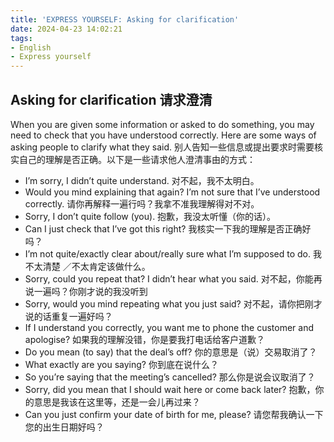 ```yaml
---
title: 'EXPRESS YOURSELF: Asking for clarification'
date: 2024-04-23 14:02:21
tags:
- English
- Express yourself
---
```


## Asking for clarification 请求澄清
When you are given some information or asked to do something, you may need to check that you have understood correctly. Here are some ways of asking people to clarify what they said. 别人告知一些信息或提出要求时需要核实自己的理解是否正确。以下是一些请求他人澄清事由的方式：

- I’m sorry, I didn’t quite understand. 
对不起，我不太明白。
- Would you mind explaining that again? I’m not sure that I’ve understood correctly. 
请你再解释一遍行吗？我拿不准我理解得对不对。
- Sorry, I don’t quite follow (you). 
抱歉，我没太听懂（你的话）。
- Can I just check that I’ve got this right? 
我核实一下我的理解是否正确好吗？
- I’m not quite/exactly clear about/really sure what I’m supposed to do. 
我不太清楚 ／不太肯定该做什么。
- Sorry, could you repeat that? I didn’t hear what you said. 
对不起，你能再说一遍吗？你刚才说的我没听到
- Sorry, would you mind repeating what you just said? 
对不起，请你把刚才说的话重复一遍好吗？
- If I understand you correctly, you want me to phone the customer and apologise? 
如果我的理解没错，你是要我打电话给客户道歉？
- Do you mean (to say) that the deal’s off? 
你的意思是（说）交易取消了？
- What exactly are you saying? 
你到底在说什么？
- So you’re saying that the meeting’s cancelled? 
那么你是说会议取消了？
- Sorry, did you mean that I should wait here or come back later? 
抱歉，你的意思是我该在这里等，还是一会儿再过来？
- Can you just confirm your date of birth for me, please? 
请您帮我确认一下您的出生日期好吗？